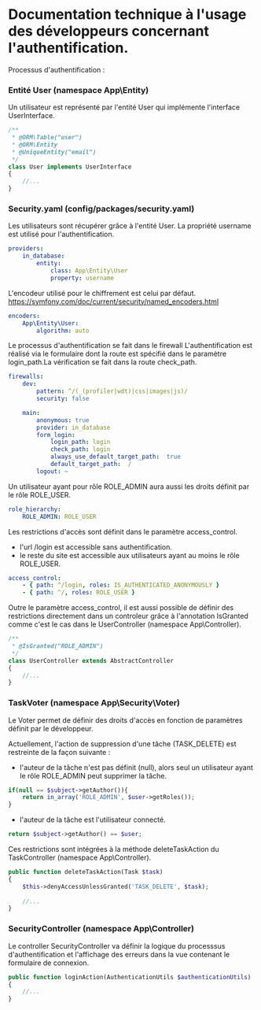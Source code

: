 Documentation technique à l'usage des développeurs concernant l'authentification.
==========

Processus d'authentification :

### Entité User (namespace App\Entity)

Un utilisateur est représenté par l'entité User qui implémente l'interface UserInterface.
```php
/**
 * @ORM\Table("user")
 * @ORM\Entity
 * @UniqueEntity("email")
 */
class User implements UserInterface
{
    //...
}
```
### Security.yaml (config/packages/security.yaml)

Les utilisateurs sont récupérer grâce à l'entité User. La propriété username est utilisé pour l'authentification.
```yaml
providers:
    in_database:
        entity:
            class: App\Entity\User
            property: username
```
L'encodeur utilisé pour le chiffrement est celui par défaut. https://symfony.com/doc/current/security/named_encoders.html
```yaml
encoders:
    App\Entity\User:
        algorithm: auto
```
Le processus d'authentification se fait dans le firewall
L'authentification est réalisé via le formulaire dont la route est spécifié dans le paramètre login_path.La vérification se fait dans la route check_path.
```yaml
firewalls:
    dev:
        pattern: ^/(_(profiler|wdt)|css|images|js)/
        security: false

    main:
        anonymous: true
        provider: in_database
        form_login:
            login_path: login
            check_path: login
            always_use_default_target_path:  true
            default_target_path:  /
        logout: ~
```
Un utilisateur ayant pour rôle ROLE_ADMIN aura aussi les droits définit par le rôle ROLE_USER.
```yaml
role_hierarchy:
    ROLE_ADMIN: ROLE_USER
```
Les restrictions d'accès sont définit dans le paramètre access_control.
- l'url /login est accessible sans authentification.
- le reste du site est accessible aux utilisateurs ayant au moins le rôle ROLE_USER.

```yaml
access_control:
    - { path: ^/login, roles: IS_AUTHENTICATED_ANONYMOUSLY }
    - { path: ^/, roles: ROLE_USER }
```
Outre le paramètre access_control, il est aussi possible de définir des restrictions directement dans un controleur grâce à l'annotation IsGranted comme c'est le cas dans le UserController (namespace App\Controller).
```php
/**
 * @IsGranted("ROLE_ADMIN")
 */
class UserController extends AbstractController
{
    //...
}
```
### TaskVoter (namespace App\Security\Voter)

Le Voter permet de définir des droits d'accès en fonction de paramètres définit par le développeur.

Actuellement, l'action de suppression d'une tâche (TASK_DELETE) est restreinte de la façon suivante :
- l'auteur de la tâche n'est pas définit (null), alors seul un utilisateur ayant le rôle ROLE_ADMIN peut supprimer la tâche.
```php
if(null == $subject->getAuthor()){
    return in_array('ROLE_ADMIN', $user->getRoles());
}
```
- l'auteur de la tâche est l'utilisateur connecté.
```php
return $subject->getAuthor() == $user;
```
Ces restrictions sont intégrées à la méthode deleteTaskAction du TaskController (namespace App\Controller).
```php
public function deleteTaskAction(Task $task)
{
    $this->denyAccessUnlessGranted('TASK_DELETE', $task);
    
    //...
}
```
### SecurityController (namespace App\Controller)
Le controller SecurityController va définir la logique du processsus d'authentification et l'affichage des erreurs dans la vue contenant le formulaire de connexion.
```php
public function loginAction(AuthenticationUtils $authenticationUtils)
{
    //...
}
```
